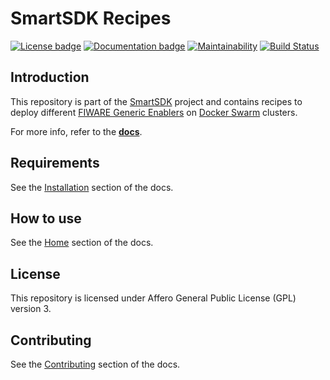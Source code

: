 # SmartSDK Recipes
[![License badge](https://img.shields.io/badge/license-AGPL-blue.svg)](https://opensource.org/licenses/AGPL-3.0)
[![Documentation badge](https://img.shields.io/badge/docs-latest-yellow.svg)](https://smartsdk.github.io/smartsdk-recipes/)
[![Maintainability](https://api.codeclimate.com/v1/badges/e85601cbdbae303f88fd/maintainability)](https://codeclimate.com/github/smartsdk/smartsdk-recipes/maintainability)
[![Build Status](https://travis-ci.org/smartsdk/smartsdk-recipes.svg?branch=master)](https://travis-ci.org/smartsdk/smartsdk-recipes)

## Introduction

This repository is part of the [SmartSDK](http://smartsdk.eu/) project and contains recipes to deploy different [FIWARE Generic Enablers](https://catalogue.fiware.org) on [Docker Swarm](https://docs.docker.com/engine/swarm/) clusters.

For more info, refer to the **[docs](https://smartsdk.github.io/smartsdk-recipes/)**.


## Requirements

See the [Installation](https://smartsdk.github.io/smartsdk-recipes/installation/) section of the docs.


## How to use

See the [Home](https://smartsdk.github.io/smartsdk-recipes/) section of the docs.


## License

This repository is licensed under Affero General Public License (GPL) version 3.

## Contributing

See the [Contributing](https://smartsdk.github.io/smartsdk-recipes/) section of the docs.
